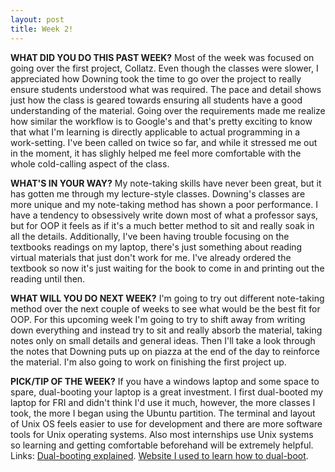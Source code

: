 ```yaml
---
layout: post
title: Week 2!
---
```



**WHAT DID YOU DO THIS PAST WEEK?** Most of the week was focused on going over the first project, Collatz. Even though the classes were slower, I appreciated how Downing took the time to go over the project to really ensure students understood what was required. The pace and detail shows just how the class is geared towards ensuring all students have a good understanding of the material. Going over the requirements made me realize how similar the workflow is to Google's and that's pretty exciting to know that what I'm learning is directly applicable to actual programming in a work-setting. I've been called on twice so far, and while it stressed me out in the moment, it has slighly helped me feel more comfortable with the whole cold-calling aspect of the class.

**WHAT'S IN YOUR WAY?** My note-taking skills have never been great, but it has gotten me through my lecture-style classes. Downing's classes are more unique and my note-taking method has shown a poor performance. I have a tendency to obsessively write down most of what a professor says, but for OOP it feels as if it's a much better method to sit and really soak in all the details. Additionally, I've been having trouble focusing on the textbooks readings on my laptop, there's just something about reading virtual materials that just don't work for me. I've already ordered the textbook so now it's just waiting for the book to come in and printing out the reading until then.

**WHAT WILL YOU DO NEXT WEEK?** I'm going to try out different note-taking method over the next couple of weeks to see what would be the best fit for OOP. For this upcoming week I'm going to try to shift away from writing down everything and instead try to sit and really absorb the material, taking notes only on small details and general ideas. Then I'll take a look through the notes that Downing puts up on piazza at the end of the day to reinforce the material. I'm also going to work on finishing the first project up.

**PICK/TIP OF THE WEEK?** If you have a windows laptop and some space to spare, dual-booting your laptop is a great investment. I first dual-booted my laptop for FRI and didn't think I'd use it much, however, the more classes I took, the more I began using the Ubuntu partition. The terminal and layout of Unix OS feels easier to use for development and there are more software tools for Unix operating systems. Also most internships use Unix systems so learning and getting comfortable beforehand will be extremely helpful.
Links: [Dual-booting explained](http://www.howtogeek.com/187789/dual-booting-explained-how-you-can-have-multiple-operating-systems-on-your-computer/). [Website I used to learn how to dual-boot](http://www.howtogeek.com/214571/how-to-dual-boot-linux-on-your-pc/).
